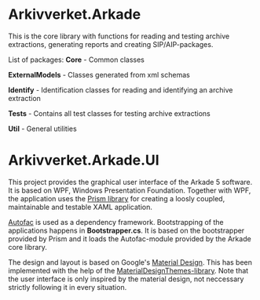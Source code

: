 # Arkivverket.Arkade
This is the core library with functions for reading and testing archive extractions, generating reports and creating SIP/AIP-packages.

List of packages:
**Core** - Common classes

**ExternalModels** - Classes generated from xml schemas

**Identify** - Identification classes for reading and identifying an archive extraction

**Tests** - Contains all test classes for testing archive extractions

**Util** - General utilities


# Arkivverket.Arkade.UI

This project provides the graphical user interface of the Arkade 5 software. It is based on WPF, Windows Presentation Foundation. Together with WPF, the application uses the [Prism library](https://github.com/PrismLibrary/Prism) for creating a loosly coupled, maintainable and testable XAML application.  

[Autofac](https://autofac.org) is used as a dependency framework. Bootstrapping of the applications happens in **Bootstrapper.cs**. It is based on the bootstrapper provided by Prism and it loads the Autofac-module provided by the Arkade core library. 

The design and layout is based on Google's [Material Design](https://material.google.com/). This has been implemented with the help of the [MaterialDesignThemes-library](http://materialdesigninxaml.net/). Note that the user interface is only inspired by the material design, not neccessary strictly following it in every situation. 


